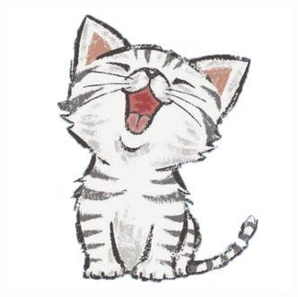 
<p align="center">
    <a href="https://schroedinger-cat.github.io/JavaNoteBook/#/">
        <img alt="javanotebook" src="images/maomi.svg"style="box-shadow: 0px 0px 0px #000 !important;">
    </a>
</p>

